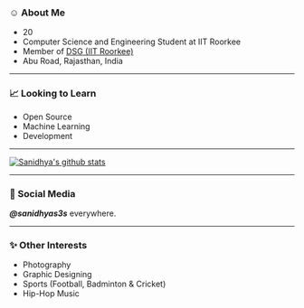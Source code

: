### ☺️ About Me
- 20
- Computer Science and Engineering Student at IIT Roorkee
- Member of [DSG (IIT Roorkee)](https://github.com/dsgiitr)
- Abu Road, Rajasthan, India

---------------------------------
### 📈 Looking to Learn
- Open Source
- Machine Learning
- Development

---------------------------------

<!-- [![Top Langs](https://github-readme-stats.vercel.app/api/top-langs/?username=sanidhyas3s&layout=compact&hide=kotlin,swift,objective-c)](https://github.com/sanidhyas3s/github-readme-stats)  -->

[![Sanidhya's github stats](https://github-readme-stats.vercel.app/api?username=sanidhyas3s&hide=stars&show_icons=true)](https://github.com/sanidhyas3s/github-readme-stats)

---------------------------------
### 📸 Social Media
***@sanidhyas3s*** everywhere.

---------------------------------
### ✨ Other Interests
- Photography
- Graphic Designing
- Sports (Football, Badminton & Cricket)
- Hip-Hop Music
